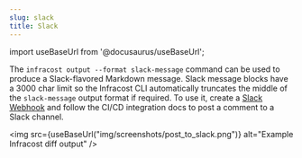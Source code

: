 ```yaml
---
slug: slack
title: Slack
---
```


import useBaseUrl from '@docusaurus/useBaseUrl';

The `infracost output --format slack-message` command can be used to produce a Slack-flavored Markdown message. Slack
message blocks have a 3000 char limit so the Infracost CLI automatically truncates the middle of the `slack-message`
output format if required. To use it, create
a [Slack Webhook](https://slack.com/intl/en-tr/help/articles/115005265063-Incoming-webhooks-for-Slack) and follow the
CI/CD integration docs to post a comment to a Slack channel.

<img src={useBaseUrl("img/screenshots/post_to_slack.png")} alt="Example Infracost diff output" />
